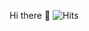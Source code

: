 Hi there 👋
![Hits](https://camo.githubusercontent.com/e5708cf3d76124109b7190aa9f40f64467016ce658332ca8e1a0f40bf2760769/68747470733a2f2f686974732e73682f6769746875622e636f6d2f6d6f78696562616761732e7376673f6c6162656c3d50726f66696c65253230566965777326636f6c6f723d303037656336)
<!--
[![Hits](https://hits.sh/github.com/moxiebagas.svg?label=Profile%20Views&color=007ec6)](https://hits.sh/github.com/moxiebagas/)
![](https://komarev.com/ghpvc/?username=moxiebagas)
**moxiebagas/moxiebagas** is a ✨ _special_ ✨ repository because its `README.md` (this file) appears on your GitHub profile.

Here are some ideas to get you started:

- 🔭 I’m currently working on ...
- 🌱 I’m currently learning ...
- 👯 I’m looking to collaborate on ...
- 🤔 I’m looking for help with ...
- 💬 Ask me about ...
- 📫 How to reach me: ...
- 😄 Pronouns: ...
- ⚡ Fun fact: ...
-->
